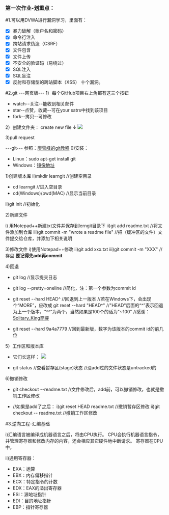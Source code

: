 ### 第一次作业-划重点：

#1.可以用DVWA进行漏洞学习，里面有：
- [x] 暴力破解（账户名和密码）
- [x] 命令行注入
- [x] 跨站请求伪造（CSRF）
- [x] 文件包含
- [x] 文件上传
- [x] 不安全的验证码（易绕过）
- [x] SQL注入
- [x] SQL盲注
- [x] 反射和存储型的跨站脚本（XSS）
十个漏洞。

#2.git
---网页版---
1）每个GitHub项目右上角都有这三个按钮
- watch--关注--能收到相关邮件
- star--点赞，收藏--可在your satrs中找到该项目
- fork--拷贝--可修改

2）创建文件夹：
create new file
           ↓
![](http://i.stack.imgur.com/n3Wg3.gif)

3)pull request

---git---
参照：[廖雪峰的git教程](https://www.liaoxuefeng.com/wiki/0013739516305929606dd18361248578c67b8067c8c017b000)
0)安装：
- Linux：sudo apt-get install git
- Windows：[镜像地址](https://git-for-windows.github.io/)

1)创建版本库
ii)mkdir learngit    //创建空目录
- cd learngit          //进入空目录
- cd(Windows)/pwd(MAC)              //显示当前目录

ii)git init             //初始化

2)新建文件

i) 用Notepad++新建txt文件并保存到lerngit目录下
ii)git add readme.txt    //将文件添加到仓库
iii)git commit -m "wrote a readme file"   //把（缓冲区的文件）文件提交给仓库，并添加下相关说明

3)修改文件
i)使用Notepad++修改
ii)git add xxx.txt
iii)git commit -m "XXX"   //存盘
**要记得先add再commit**

4)回退

- git log      //显示提交日志
- git log --pretty=oneline       //简化，注：第一个参数为commit id

- git reset --hard HEAD^    //回退到上一版本
//若在Windows下，会出现个“MORE”，应改成 git reset --hard "HEAD^"
//"HEAD"后面的“^”表示回退为上一个版本，“^^”为两个，当然如果是100个的话为"~100"
 //感谢：[Solitary_King](http://blog.csdn.net/Solitary_King/article/details/73739636)[簡睿](http://jdev.tw/blog/4239/git-rest-hard-head-in-windows-cmd-exe)
- git reset --hard 9a4a7779  //回到最新版，数字为该版本的commit id的前几位

5）工作区和版本库
- 它们长这样：
![](https://cdn.webxueyuan.com/cdn/files/attachments/001384907702917346729e9afbf4127b6dfbae9207af016000/0)

- git status    //查看暂存区(stage)状态
//没add过的文件状态是untracked的

6)撤销修改
- git checkout --readme.txt   //文件修改后，add前，可以撤销修改，也就是撤销工作区修改

- //如果是add了之后：
i)git reset HEAD readme.txt  //撤销暂存区修改
ii)git checkout -- readme.txt  //撤销工作区修改



#3.逆向工程-汇编基础

i)汇编语言被编译成机器语言之后，将由CPU执行。
CPU会执行机器语言指令，并管理寄存器和修改内存的内容，还会相应其它硬件地中断请求。
寄存器在CPU中，

ii)通用寄存器：
- EXA：运算
- EBX：内存偏移指针
- ECX：特定指令的计数
- EDX：EAX的溢出寄存器
- ESI：源地址指针
- EDI：目的地址指针
- EBP：指针寄存器
